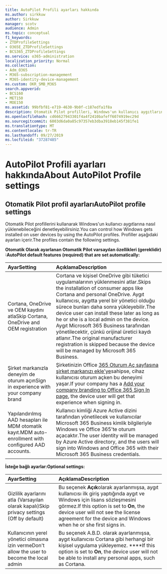 ```yaml
---
title: AutoPilot Profili ayarları hakkında
ms.author: sirkkuw
author: Sirkkuw
manager: scotv
audience: Admin
ms.topic: conceptual
f1_keywords:
- ZTDProfileSettings
- O365E_ZTDProfileSettings
- BCS365_ZTDProfileSettings
ms.service: o365-administration
localization_priority: Normal
ms.collection:
- Adm_O365
- M365-subscription-management
- M365-identity-device-management
ms.custom: OKR_SMB_M365
search.appverid:
- BCS160
- MET150
- MOE150
ms.assetid: 99bfbf81-e719-4630-9b0f-c187edfa1f8a
description: Otomatik Pilot profilleri, Windows'un kullanıcı aygıtlarına nasıl yükleniyi denetlemenize yardımcı olur. Profiller Cortana yüklemesini atla gibi varsayılan ve isteğe bağlı ayarlar içerir.
ms.openlocfilehash: cd66627943301f4a4f2410bafeff6074919ec29d
ms.sourcegitcommit: 6003d6da0a85c97357eb3dba3918eb145f381fe1
ms.translationtype: MT
ms.contentlocale: tr-TR
ms.lasthandoff: 09/27/2019
ms.locfileid: "37287485"
---
```

# <a name="about-autopilot-profile-settings"></a><span data-ttu-id="c74f9-104">AutoPilot Profili ayarları hakkında</span><span class="sxs-lookup"><span data-stu-id="c74f9-104">About AutoPilot Profile settings</span></span>

## <a name="autopilot-profile-settings"></a><span data-ttu-id="c74f9-105">Otomatik Pilot profil ayarları</span><span class="sxs-lookup"><span data-stu-id="c74f9-105">AutoPilot profile settings</span></span>

<span data-ttu-id="c74f9-106">Otomatik Pilot profillerini kullanarak Windows'un kullanıcı aygıtlarına nasıl yüklenebileceğini denetleyebilirsiniz.</span><span class="sxs-lookup"><span data-stu-id="c74f9-106">You can control how Windows gets installed on user devices by using the AutoPilot profiles.</span></span> <span data-ttu-id="c74f9-107">Profiller aşağıdaki ayarları içerir.</span><span class="sxs-lookup"><span data-stu-id="c74f9-107">The profiles contain the following settings.</span></span>
  
 <span data-ttu-id="c74f9-108">**Otomatik Olarak ayarlanan Otomatik Pilot varsayılan özellikleri (gereklidir) :**</span><span class="sxs-lookup"><span data-stu-id="c74f9-108">**AutoPilot default features (required) that are set automatically:**</span></span>
  
|<span data-ttu-id="c74f9-109">**Ayar**</span><span class="sxs-lookup"><span data-stu-id="c74f9-109">**Setting**</span></span>|<span data-ttu-id="c74f9-110">**Açıklama**</span><span class="sxs-lookup"><span data-stu-id="c74f9-110">**Description**</span></span>|
|:-----|:-----|
|<span data-ttu-id="c74f9-111">Cortana, OneDrive ve OEM kaydını atla</span><span class="sxs-lookup"><span data-stu-id="c74f9-111">Skip Cortana, OneDrive and OEM registration</span></span>  <br/> |<span data-ttu-id="c74f9-112">Cortana ve kişisel OneDrive gibi tüketici uygulamalarının yüklenmesini atlar.</span><span class="sxs-lookup"><span data-stu-id="c74f9-112">Skips the installation of consumer apps like Cortana and personal OneDrive.</span></span> <span data-ttu-id="c74f9-113">Aygıt kullanıcısı, aygıtta yerel bir yönetici olduğu sürece bunları daha sonra yükleyebilir.</span><span class="sxs-lookup"><span data-stu-id="c74f9-113">The device user can install these later as long as he or she is a local admin on the device.</span></span> <span data-ttu-id="c74f9-114">Aygıt Microsoft 365 Business tarafından yönetilecektir, çünkü orijinal üretici kaydı atlanır.</span><span class="sxs-lookup"><span data-stu-id="c74f9-114">The original manufacturer registration is skipped because the device will be managed by Microsoft 365 Business.</span></span>  <br/> |
|<span data-ttu-id="c74f9-115">Şirket markanızla deneyim de oturum açın</span><span class="sxs-lookup"><span data-stu-id="c74f9-115">Sign in experience with your company brand</span></span>  <br/> |<span data-ttu-id="c74f9-116">Şirketinizin Office [365 Oturum Aç sayfasına şirket markanızı ekle'ye](https://support.office.com/article/a1229cdb-ce19-4da5-90c7-2b9b146aef0a)sahipse, cihaz kullanıcısı oturum açken bu deneyimi yaşar.</span><span class="sxs-lookup"><span data-stu-id="c74f9-116">If your company has a [Add your company branding to Office 365 Sign In page](https://support.office.com/article/a1229cdb-ce19-4da5-90c7-2b9b146aef0a), the device user will get that experience when signing in.</span></span>  <br/> |
|<span data-ttu-id="c74f9-117">Yapılandırılmış AAD hesapları ile MDM otomatik kayıt.</span><span class="sxs-lookup"><span data-stu-id="c74f9-117">MDM auto-enrollment with configured AAD accounts.</span></span>  <br/> |<span data-ttu-id="c74f9-118">Kullanıcı kimliği Azure Active dizini tarafından yönetilecek ve kullanıcılar Microsoft 365 Business kimlik bilgileriyle Windows ve Office 365'te oturum açacaktır.</span><span class="sxs-lookup"><span data-stu-id="c74f9-118">The user identity will be managed by Azure Active directory, and the users will sign into Windows and Office 365 with their Microsoft 365 Business credentials.</span></span>  <br/> |
   
 <span data-ttu-id="c74f9-119">**İsteğe bağlı ayarlar:**</span><span class="sxs-lookup"><span data-stu-id="c74f9-119">**Optional settings:**</span></span>
  
|<span data-ttu-id="c74f9-120">**Ayar**</span><span class="sxs-lookup"><span data-stu-id="c74f9-120">**Setting**</span></span>|<span data-ttu-id="c74f9-121">**Açıklama**</span><span class="sxs-lookup"><span data-stu-id="c74f9-121">**Description**</span></span>|
|:-----|:-----|
|<span data-ttu-id="c74f9-122">Gizlilik ayarlarını atla (Varsayılan olarak kapalı)</span><span class="sxs-lookup"><span data-stu-id="c74f9-122">Skip privacy settings (Off by default)</span></span>  <br/> |<span data-ttu-id="c74f9-123">Bu seçenek **Açık**olarak ayarlanmışsa, aygıt kullanıcısı ilk giriş yaptığında aygıt ve Windows için lisans sözleşmesini görmez.</span><span class="sxs-lookup"><span data-stu-id="c74f9-123">If this option is set to **On**, the device user will not see the license agreement for the device and Windows when he or she first signs in.</span></span>  <br/> |
|<span data-ttu-id="c74f9-124">Kullanıcının yerel yönetici olmasına izin verme</span><span class="sxs-lookup"><span data-stu-id="c74f9-124">Don't allow the user to become the local admin</span></span>  <br/> |<span data-ttu-id="c74f9-125">Bu seçenek A.B.D. olarak ayarlanmışsa, aygıt kullanıcısı Cortana gibi herhangi bir kişisel uygulama yükleyemez. \*\*\*\*</span><span class="sxs-lookup"><span data-stu-id="c74f9-125">If this option is set to **On**, the device user will not be able to install any personal apps, such as Cortana.</span></span>  <br/> |
   
